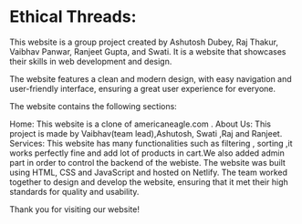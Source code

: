 # Ethical Threads:

This website is a group project created by Ashutosh Dubey, Raj Thakur, Vaibhav Panwar, Ranjeet Gupta, and Swati. It is a website that showcases their skills in web development and design.

The website features a clean and modern design, with easy navigation and user-friendly interface, ensuring a great user experience for everyone.

The website contains the following sections:

Home: This website is a clone of americaneagle.com  .
About Us: This project is made by Vaibhav(team lead),Ashutosh, Swati ,Raj and Ranjeet.
Services: This website has many functionalities such as filtering , sorting ,it works perfectly fine and add lot of products in cart.We also added admin part in order to control the backend of the webiste.
The website was built using HTML, CSS and JavaScript and hosted on Netlify. The team worked together to design and develop the website, ensuring that it met their high standards for quality and usability.

Thank you for visiting our website!
